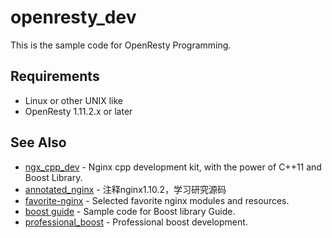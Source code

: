 # openresty_dev
This is the sample code for OpenResty Programming.

## Requirements
* Linux or other UNIX like
* OpenResty 1.11.2.x or later

## See Also
* [ngx_cpp_dev](https://github.com/chronolaw/ngx_cpp_dev) - Nginx cpp development kit, with the power of C++11 and Boost Library.
* [annotated_nginx](https://github.com/chronolaw/annotated_nginx) - 注释nginx1.10.2，学习研究源码
* [favorite-nginx](https://github.com/chronolaw/favorite-nginx) - Selected favorite nginx modules and resources.
* [boost guide](https://github.com/chronolaw/boost_guide.git) - Sample code for Boost library Guide.
* [professional_boost](https://github.com/chronolaw/professional_boost.git) - Professional boost development.
